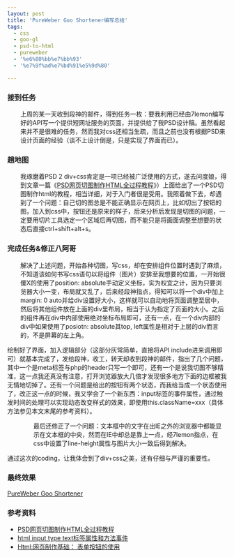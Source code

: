 ```yaml
---
layout: post
title: 'PureWeber Goo Shortener编写总结'
tags:
  - css
  - goo-gl
  - psd-to-html
  - pureweber
  - '%e6%80%bb%e7%bb%93'
  - '%e7%9f%ad%e7%bd%91%e5%9d%80'

---
```


<h3>接到任务</h3>
<p style="padding-left: 30px">上周的某一天收到段神的邮件，得到任务一枚：要我利用已经由7lemon编写好的API写一个提供短网址服务的页面，并提供给了我PSD设计稿。虽然看起来并不是很难的任务，然而我对css还相当生疏，而且之前也没有根据PSD来设计页面的经验（谈不上设计倒是，只是实现了界面而已）。</p>
<h3>趟地图</h3>
<p style="padding-left: 30px">我琢磨着PSD 2 div+css肯定是一项已经被广泛使用的方式，遂去问度娘，得到文章一篇《<a href="http://www.uimaker.com/plus/view.php?aid=3379">PSD网页切图制作HTML全过程教程</a>》）上面给出了一个PSD切图制作html的教程，相当详细，对于入门者很是受用。我照着做下去，却遇到了一个问题：自己切的图总是不能正确显示在网页上，比如切出了按钮的图，加入到css中，按钮还是原来的样子，后来分析后发现是切图的问题，一定要用切片工具选定一个区域后再切图，而不能只是将画面调整至想要的状态后直接ctrl+shift+alt+s。</p>
<h3>完成任务&amp;修正八阿哥</h3>
<p style="padding-left: 30px">解决了上述问题，开始各种切图，写css，却在安排组件位置时遇到了麻烦，不知道该如何书写css语句以将组件（图片）安排至我想要的位置，一开始很傻X的使用了position: absolute手动定义坐标，实为权宜之计，因为只要浏览器大小一变，布局就又乱了，后来经段神指点，得知可以将一个div中加上margin: 0 auto并给div设置好大小，这样就可以自动地将页面调整至居中，然后将其他组件放在上面的div里布局，相当于认为指定了页面的大小。之后的组件再在div中内部使用绝对坐标布局即可，还有一点，在一个div内部的div中如果使用了posiotn: absolute其top, left属性是相对于上层的div而言的，不是屏幕的左上角。</p>
<p>绘制好了界面，加入逻辑部分（这部分灰常简单，直接将API include进来调用即可）就基本完成了，发给段神，收工，转天却收到段神的邮件，指出了几个问题，其中一个是meta标签与php的header只写一个即可，还有一个是说我切图不够精准，这一点我还真没有注意，打开浏览器放大几倍才发现很多地方下面的边框被我无情地切掉了。还有一个问题是给出的按钮有两个状态，而我给当成一个状态使用了，改正这一点的时候，我又学会了一个新东西：input标签的事件属性，通过触发时间的处理可以实现动态改变样式的效果，即使用this.className=xxx（具体方法参见本文末尾的参考资料）。</p>
<p style="padding-left: 60px">最后还修正了一个问题：文本框中的文字在出IE之外的浏览器中都能显示在文本框的中央，然而在IE中却总是靠上一点，经7lemon指点，在css中设置了line-height属性与图片大小一致后得到解决。</p>
<p>通过这次的coding，让我体会到了div+css之美，还有仔细与严谨的重要性。</p>
<h3>最终效果</h3>
<p><a href="http://www.pureweber.com/works/short/">PureWeber Goo Shortener</a></p>
<h3>参考资料</h3>
<ul>
<li><a href="http://www.uimaker.com/plus/view.php?aid=3379">PSD网页切图制作HTML全过程教程</a></li>
<li><a href="http://apps.hi.baidu.com/share/detail/16856547">html input type text标签属性和方法事件</a></li>
<li><a href="http://www.ninedns.com/html/20074221602392639.html">Html:网页制作基础： 表单按钮的使用</a></li>
</ul>

